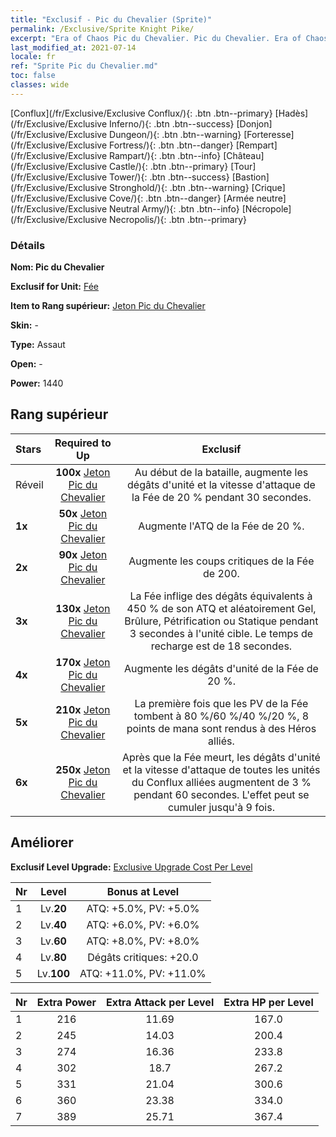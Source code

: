 ```yaml
---
title: "Exclusif - Pic du Chevalier (Sprite)"
permalink: /Exclusive/Sprite Knight Pike/
excerpt: "Era of Chaos Pic du Chevalier. Pic du Chevalier. Era of Chaos Exclusif Pic du Chevalier. Fée Exclusif."
last_modified_at: 2021-07-14
locale: fr
ref: "Sprite Pic du Chevalier.md"
toc: false
classes: wide
---
```

 [Conflux](/fr/Exclusive/Exclusive Conflux/){: .btn .btn--primary} [Hadès](/fr/Exclusive/Exclusive Inferno/){: .btn .btn--success} [Donjon](/fr/Exclusive/Exclusive Dungeon/){: .btn .btn--warning} [Forteresse](/fr/Exclusive/Exclusive Fortress/){: .btn .btn--danger} [Rempart](/fr/Exclusive/Exclusive Rampart/){: .btn .btn--info} [Château](/fr/Exclusive/Exclusive Castle/){: .btn .btn--primary} [Tour](/fr/Exclusive/Exclusive Tower/){: .btn .btn--success} [Bastion](/fr/Exclusive/Exclusive Stronghold/){: .btn .btn--warning} [Crique](/fr/Exclusive/Exclusive Cove/){: .btn .btn--danger} [Armée neutre](/fr/Exclusive/Exclusive Neutral Army/){: .btn .btn--info} [Nécropole](/fr/Exclusive/Exclusive Necropolis/){: .btn .btn--primary} 

### Détails
 **Nom: Pic du Chevalier** 

 **Exclusif for Unit:** [Fée](/fr/units/Sprite/) 

 **Item to Rang supérieur:** [Jeton Pic du Chevalier](/ItemsFR/con_916/)

 **Skin:** -

 **Type:** Assaut

 **Open:** -

 **Power:** 1440

## Rang supérieur

  |     Stars    |  Required to Up | Exclusif |
  |:-------------|:---------------:|:---------------:|
  |  Réveil  | **100x** [Jeton Pic du Chevalier](/ItemsFR/con_916/) | Au début de la bataille, augmente les dégâts d'unité et la vitesse d'attaque de la Fée de 20 % pendant 30 secondes. |
  | **1x** <i class="fas fa-star"/> | **50x** [Jeton Pic du Chevalier](/ItemsFR/con_916/) | Augmente l'ATQ de la Fée de 20 %. |
  | **2x** <i class="fas fa-star"/> | **90x** [Jeton Pic du Chevalier](/ItemsFR/con_916/) | Augmente les coups critiques de la Fée de 200. |
  | **3x** <i class="fas fa-star"/> | **130x** [Jeton Pic du Chevalier](/ItemsFR/con_916/) | La Fée inflige des dégâts équivalents à 450 % de son ATQ et aléatoirement Gel, Brûlure, Pétrification ou Statique pendant 3 secondes à l'unité cible. Le temps de recharge est de 18 secondes. |
  | **4x** <i class="fas fa-star"/> | **170x** [Jeton Pic du Chevalier](/ItemsFR/con_916/) | Augmente les dégâts d'unité de la Fée de 20 %. |
  | **5x** <i class="fas fa-star"/> | **210x** [Jeton Pic du Chevalier](/ItemsFR/con_916/) | La première fois que les PV de la Fée tombent à 80 %/60 %/40 %/20 %, 8 points de mana sont rendus à des Héros alliés. |
  | **6x** <i class="fas fa-star"/> | **250x** [Jeton Pic du Chevalier](/ItemsFR/con_916/) | Après que la Fée meurt, les dégâts d'unité et la vitesse d'attaque de toutes les unités du Conflux alliées augmentent de 3 % pendant 60 secondes. L'effet peut se cumuler jusqu'à 9 fois. |


## Améliorer
 **Exclusif Level Upgrade:** [Exclusive Upgrade Cost Per Level](/Exclusive/ExclusiveUpgradeCostPerLevel/)

  |  Nr  |   Level  | Bonus at Level |
  |:-----|:--------:|:--------------:|
  | 1 | Lv.**20** | ATQ: +5.0%, PV: +5.0% |
  | 2 | Lv.**40** | ATQ: +6.0%, PV: +6.0% |
  | 3 | Lv.**60** | ATQ: +8.0%, PV: +8.0% |
  | 4 | Lv.**80** | Dégâts critiques: +20.0 |
  | 5 | Lv.**100** | ATQ: +11.0%, PV: +11.0% |


  |  Nr  |  Extra Power | Extra Attack per Level | Extra HP per Level |
  |:-----|:--------:|:--------:|:--------:|
  | 1 | 216 | 11.69 | 167.0 |
  | 2 | 245 | 14.03 | 200.4 |
  | 3 | 274 | 16.36 | 233.8 |
  | 4 | 302 | 18.7 | 267.2 |
  | 5 | 331 | 21.04 | 300.6 |
  | 6 | 360 | 23.38 | 334.0 |
  | 7 | 389 | 25.71 | 367.4 |



